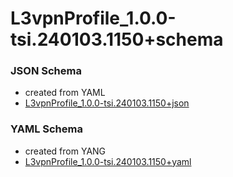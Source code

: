 # L3vpnProfile_1.0.0-tsi.240103.1150+schema  

### JSON Schema  
- created from YAML  
- [L3vpnProfile_1.0.0-tsi.240103.1150+json](./L3vpnProfile_1.0.0-tsi.240103.1150+json.json)  

### YAML Schema  
- created from YANG  
- [L3vpnProfile_1.0.0-tsi.240103.1150+yaml](./L3vpnProfile_1.0.0-tsi.240103.1150+yaml.yaml)  

